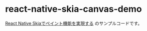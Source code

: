 # react-native-skia-canvas-demo

[React Native Skiaでペイント機能を実現する](https://zenn.dev/motoshira4/articles/fceb8f124c152b) のサンプルコードです。
